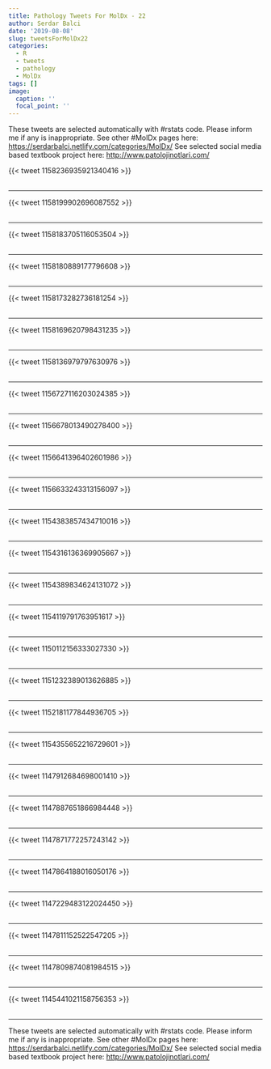 ```yaml
---
title: Pathology Tweets For MolDx - 22
author: Serdar Balci
date: '2019-08-08'
slug: tweetsForMolDx22
categories:
  - R
  - tweets
  - pathology
  - MolDx
tags: []
image:
  caption: ''
  focal_point: ''
---
```



These tweets are selected automatically with #rstats code. Please inform me if any is inappropriate.
See other #MolDx pages here: https://serdarbalci.netlify.com/categories/MolDx/ 
See selected social media based textbook project here: http://www.patolojinotlari.com/

{{< tweet 1158236935921340416 >}}
<br>
<br>
<hr>
{{< tweet 1158199902696087552 >}}
<br>
<br>
<hr>
{{< tweet 1158183705116053504 >}}
<br>
<br>
<hr>
{{< tweet 1158180889177796608 >}}
<br>
<br>
<hr>
{{< tweet 1158173282736181254 >}}
<br>
<br>
<hr>
{{< tweet 1158169620798431235 >}}
<br>
<br>
<hr>
{{< tweet 1158136979797630976 >}}
<br>
<br>
<hr>
{{< tweet 1156727116203024385 >}}
<br>
<br>
<hr>
{{< tweet 1156678013490278400 >}}
<br>
<br>
<hr>
{{< tweet 1156641396402601986 >}}
<br>
<br>
<hr>
{{< tweet 1156633243313156097 >}}
<br>
<br>
<hr>
{{< tweet 1154383857434710016 >}}
<br>
<br>
<hr>
{{< tweet 1154316136369905667 >}}
<br>
<br>
<hr>
{{< tweet 1154389834624131072 >}}
<br>
<br>
<hr>
{{< tweet 1154119791763951617 >}}
<br>
<br>
<hr>
{{< tweet 1150112156333027330 >}}
<br>
<br>
<hr>
{{< tweet 1151232389013626885 >}}
<br>
<br>
<hr>
{{< tweet 1152181177844936705 >}}
<br>
<br>
<hr>
{{< tweet 1154355652216729601 >}}
<br>
<br>
<hr>
{{< tweet 1147912684698001410 >}}
<br>
<br>
<hr>
{{< tweet 1147887651866984448 >}}
<br>
<br>
<hr>
{{< tweet 1147871772257243142 >}}
<br>
<br>
<hr>
{{< tweet 1147864188016050176 >}}
<br>
<br>
<hr>
{{< tweet 1147229483122024450 >}}
<br>
<br>
<hr>
{{< tweet 1147811152522547205 >}}
<br>
<br>
<hr>
{{< tweet 1147809874081984515 >}}
<br>
<br>
<hr>
{{< tweet 1145441021158756353 >}}
<br>
<br>
<hr>


These tweets are selected automatically with #rstats code. Please inform me if any is inappropriate.
See other #MolDx pages here: https://serdarbalci.netlify.com/categories/MolDx/ 
See selected social media based textbook project here: http://www.patolojinotlari.com/
